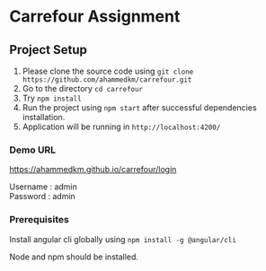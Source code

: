 # Carrefour Assignment


## Project Setup

1. Please clone the source code using ```git clone https://github.com/ahammedkm/carrefour.git```
2. Go to the directory ```cd carrefour```
3. Try ```npm install```
4. Run the project using ```npm start``` after successful dependencies installation.
5. Application will be running in ```http://localhost:4200/```

### Demo URL
https://ahammedkm.github.io/carrefour/login

Username : admin<br>
Password : admin

### Prerequisites

Install angular cli globally using ```npm install -g @angular/cli``` 

Node and npm should be installed.


